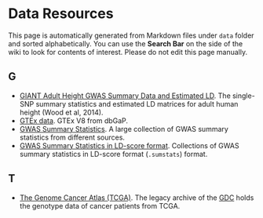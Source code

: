 # Data Resources

This page is automatically generated from Markdown files under `data` folder and sorted alphabetically. You can use the **Search Bar** on the side of the wiki to look for contents of interest. Please do not edit this page manually.

## G
* [GIANT Adult Height GWAS Summary Data and Estimated LD](https://xinhe-lab.github.io/lab-wiki/shared_computing/data/GIANT_Height_GWAS). The single-SNP summary statistics and estimated LD matrices for adult human height (Wood et al, 2014).
* [GTEx data](https://xinhe-lab.github.io/lab-wiki/shared_computing/data/GTEx). GTEx V8 from dbGaP.
* [GWAS Summary Statistics](https://xinhe-lab.github.io/lab-wiki/shared_computing/data/summary_statistics). A large collection of GWAS summary statistics from different sources.
* [GWAS Summary Statistics in LD-score format](https://xinhe-lab.github.io/lab-wiki/shared_computing/data/GWAS_sumstats_ldsc_format). Collections of GWAS summary statistics in LD-score format (`.sumstats`) format.

## T
* [The Genome Cancer Atlas (TCGA)](https://xinhe-lab.github.io/lab-wiki/shared_computing/data/TCGA-geno). The legacy archive of the [GDC](https://portal.gdc.cancer.gov/legacy-archive/search/f) holds the genotype data of cancer patients from TCGA.

